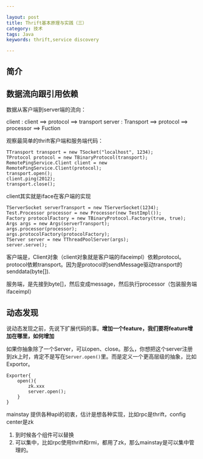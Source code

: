 ```yaml
---

layout: post
title: Thrift基本原理与实践（三）
category: 技术
tags: Java
keywords: thrift,service discovery

---
```


## 简介


## 数据流向跟引用依赖

数据从客户端到server端的流向：

client : client ==> protocol ==> transport
server : Transport ==> protocol ==> processor ==> Fuction

观察最简单的thrift客户端和服务端代码：

    TTransport transport = new TSocket("localhost", 1234);
    TProtocol protocol = new TBinaryProtocol(transport);
    RemotePingService.Client client = new RemotePingService.Client(protocol);
    transport.open();
    client.ping(2012);
    transport.close();

client其实就是iface在客户端的实现

    TServerSocket serverTransport = new TServerSocket(1234);
    Test.Processor processor = new Processor(new TestImpl());
    Factory protocolFactory = new TBinaryProtocol.Factory(true, true);
    Args args = new Args(serverTransport);
    args.processor(processor);
    args.protocolFactory(protocolFactory);
    TServer server = new TThreadPoolServer(args);
    server.serve();
    
    


客户端是，Client对象（client对象就是客户端的ifaceimpl）依赖protocol。protocol依赖transport。因为是protocol的sendMessage驱动transport的senddata(byte[]).


服务端，是先接到byte[]，然后变成message，然后执行processor（包装服务端ifaceimpl）


## 动态发现

说动态发现之前，先说下扩展代码的事。**增加一个feature，我们要将feature增加在哪里，如何增加**

如果你抽象除了一个Server，可以open、close。那么，你想把这个server注册到zk上时，肯定不是写在`Server.open()`里。而是定义一个更高层级的抽象，比如Exportor。

    Exporter{
        open(){
            zk.xxx
            server.open();
        }
    }
    
mainstay 提供各种api的初衷，估计是想各种实现，比如rpc是thrift，config center是zk

1. 到时候各个组件可以替换
2. 可以集中，比如rpc使用thrift和rmi，都用了zk，那么mainstay是可以集中管理的。